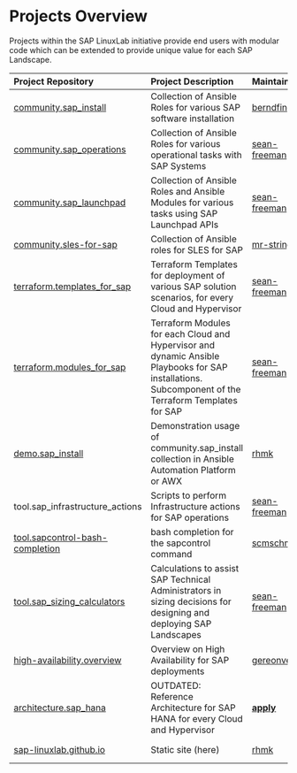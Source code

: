 # Projects Overview

Projects within the SAP LinuxLab initiative provide end users with modular code which can be extended to provide unique value for each SAP Landscape.

| Project Repository | Project Description | Maintainer/s |  |
|:---|:---|:---|:---|
| [community.sap_install](https://github.com/sap-linuxlab/community.sap_install) | Collection of Ansible Roles for various SAP software installation | [berndfinger](https://github.com/berndfinger) | [sean-freeman](https://github.com/sean-freeman) |
| [community.sap_operations](https://github.com/sap-linuxlab/community.sap_operations) | Collection of Ansible Roles for various operational tasks with SAP Systems | [sean-freeman](https://github.com/sean-freeman) | [berndfinger](https://github.com/berndfinger) |
| [community.sap_launchpad](https://github.com/sap-linuxlab/community.sap_launchpad) | Collection of Ansible Roles and Ansible Modules for various tasks using SAP Launchpad APIs | [sean-freeman](https://github.com/sean-freeman) | [berndfinger](https://github.com/berndfinger) |
| [community.sles-for-sap](https://github.com/sap-linuxlab/community.sap) | Collection of Ansible roles for SLES for SAP | [mr-stringer](https://github.com/mr-stringer) | **[apply](form_request_apply_as_maintainer.md)** |
| [terraform.templates_for_sap](https://github.com/sap-linuxlab/terraform.templates_for_sap) | Terraform Templates for deployment of various SAP solution scenarios, for every Cloud and Hypervisor | [sean-freeman](https://github.com/sean-freeman) | **[apply](form_request_apply_as_maintainer.md)** |
| [terraform.modules_for_sap](https://github.com/sap-linuxlab/terraform.modules_for_sap) | Terraform Modules for each Cloud and Hypervisor and dynamic Ansible Playbooks for SAP installations. Subcomponent of the Terraform Templates for SAP | [sean-freeman](https://github.com/sean-freeman) | **[apply](form_request_apply_as_maintainer.md)** |
| [demo.sap_install](https://github.com/sap-linuxlab/demo.sap_install) | Demonstration usage of community.sap_install collection  in Ansible Automation Platform or AWX | [rhmk](https://github.com/rhmk)
| tool.sap_infrastructure_actions | Scripts to perform Infrastructure actions for SAP operations | [sean-freeman](https://github.com/sean-freeman) | **[apply](form_request_apply_as_maintainer.md)** |
| [tool.sapcontrol-bash-completion](https://github.com/sap-linuxlab/tool.sapcontrol-bash-completion) | bash completion for the sapcontrol command | [scmschmidt](https://github.com/scmschmidt) | **[apply](form_request_apply_as_maintainer.md)** |
| [tool.sap_sizing_calculators](https://github.com/sap-linuxlab/tool.sap_sizing_calculators) | Calculations to assist SAP Technical Administrators in sizing decisions for designing and deploying SAP Landscapes | [sean-freeman](https://github.com/sean-freeman) | **[apply](form_request_apply_as_maintainer.md)** |
| [high-availability.overview](https://github.com/sap-linuxlab/high-availability.overview) | Overview on High Availability  for SAP deployments | [gereonvey](https://github.com/gereonvey) | **[apply](form_request_apply_as_maintainer.md)** |
| [architecture.sap_hana](https://github.com/sap-linuxlab/architecture.sap_hana) | OUTDATED: Reference Architecture for SAP HANA for every Cloud and Hypervisor | **[apply](form_request_apply_as_maintainer.md)** | **[apply](form_request_apply_as_maintainer.md)** |
| [sap-linuxlab.github.io](https://github.com/sap-linuxlab/sap-linuxlab.github.io) | Static site (here) | [rhmk](https://github.com/rhmk) | [sean-freeman](https://github.com/sean-freeman) |



<!--- autogenerate from repo/maintainers.md or meta.md --->
<!--- maybe add additional field description --->
